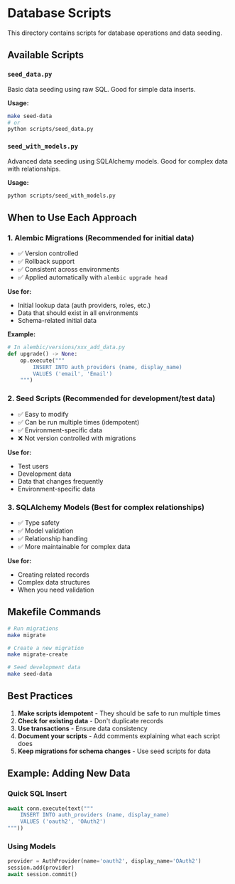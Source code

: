 # Database Scripts

This directory contains scripts for database operations and data seeding.

## Available Scripts

### `seed_data.py`

Basic data seeding using raw SQL. Good for simple data inserts.

**Usage:**

```bash
make seed-data
# or
python scripts/seed_data.py
```

### `seed_with_models.py`

Advanced data seeding using SQLAlchemy models. Good for complex data with relationships.

**Usage:**

```bash
python scripts/seed_with_models.py
```

## When to Use Each Approach

### 1. Alembic Migrations (Recommended for initial data)

- ✅ Version controlled
- ✅ Rollback support
- ✅ Consistent across environments
- ✅ Applied automatically with `alembic upgrade head`

**Use for:**

- Initial lookup data (auth providers, roles, etc.)
- Data that should exist in all environments
- Schema-related initial data

**Example:**

```python
# In alembic/versions/xxx_add_data.py
def upgrade() -> None:
    op.execute("""
        INSERT INTO auth_providers (name, display_name)
        VALUES ('email', 'Email')
    """)
```

### 2. Seed Scripts (Recommended for development/test data)

- ✅ Easy to modify
- ✅ Can be run multiple times (idempotent)
- ✅ Environment-specific data
- ❌ Not version controlled with migrations

**Use for:**

- Test users
- Development data
- Data that changes frequently
- Environment-specific data

### 3. SQLAlchemy Models (Best for complex relationships)

- ✅ Type safety
- ✅ Model validation
- ✅ Relationship handling
- ✅ More maintainable for complex data

**Use for:**

- Creating related records
- Complex data structures
- When you need validation

## Makefile Commands

```bash
# Run migrations
make migrate

# Create a new migration
make migrate-create

# Seed development data
make seed-data
```

## Best Practices

1. **Make scripts idempotent** - They should be safe to run multiple times
2. **Check for existing data** - Don't duplicate records
3. **Use transactions** - Ensure data consistency
4. **Document your scripts** - Add comments explaining what each script does
5. **Keep migrations for schema changes** - Use seed scripts for data

## Example: Adding New Data

### Quick SQL Insert

```python
await conn.execute(text("""
    INSERT INTO auth_providers (name, display_name)
    VALUES ('oauth2', 'OAuth2')
"""))
```

### Using Models

```python
provider = AuthProvider(name='oauth2', display_name='OAuth2')
session.add(provider)
await session.commit()
```
